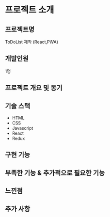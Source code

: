 # 프로젝트 소개

## 프로젝트명
ToDoList 제작 (React,PWA)

## 개발인원
1명

## 프로젝트 개요 및 동기


## 기술 스택

- HTML
- CSS
- Javascript
- React
- Redux

## 구현 기능

## 부족한 기능 & 추가적으로 필요한 기능

## 느낀점


## 추가 사항

